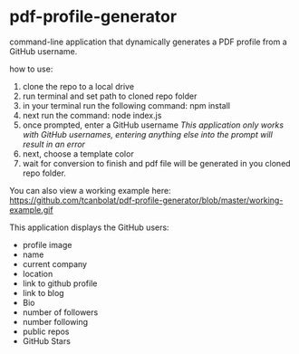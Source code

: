 # pdf-profile-generator
 command-line application that dynamically generates a PDF profile from a GitHub username.


how to use:
1. clone the repo to a local drive
2. run terminal and set path to cloned repo folder
3. in your terminal run the following command: npm install
4. next run the command: node index.js
5. once prompted, enter a GitHub username *This application only works with GitHub usernames, entering anything else into the prompt will result in an error*
6. next, choose a template color
7. wait for conversion to finish and pdf file will be generated in you cloned repo folder. 

You can also view a working example here: https://github.com/tcanbolat/pdf-profile-generator/blob/master/working-example.gif

This application displays the GitHub users:
- profile image
- name
- current company
- location
- link to github profile
- link to blog
- Bio
- number of followers
- number following
- public repos
- GitHub Stars


